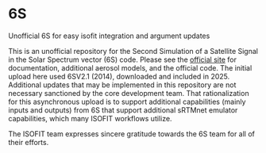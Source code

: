 # 6S
Unofficial 6S for easy isofit integration and argument updates

This is an unofficial repository for the Second Simulation of a Satellite Signal in the Solar Spectrum vector (6S) code.  Please see the [official site](https://salsa.umd.edu/6spage.html) for documentation, additional aerosol models, and the official code.  The initial upload here used 6SV2.1 (2014), downloaded and included in 2025.  Additional updates that may be implemented in this repository are not necessary sanctioned by the core development team.  That rationalization for this asynchronous upload is to support additional capabilities (mainly inputs and outputs) from 6S that support additional sRTMnet emulator capabilities, which many ISOFIT workflows utilize.

The ISOFIT team expresses sincere gratitude towards the 6S team for all of their efforts.
